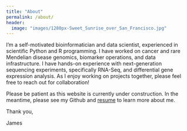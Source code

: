 ```yaml
---
title: "About"
permalink: /about/
header:
  image: "images/1280px-Sweet_Sunrise_over_San_Francisco.jpg"
---
```


I’m a self-motivated bioinformatician and data scientist, experienced in scientific Python and R programming. I have worked on cancer and rare Mendelian disease genomics, biomarker operations, and data infrastructure. I have hands-on experience with next-generation sequencing experiments, specifically RNA-Seq, and differential gene expression analysis. As I enjoy working on projects together, please feel free to reach out for collaboration! 

Please be patient as this website is currently under construction. In the meantime, please see my Github and [resume](https://github.com/jsacco1/jsacco1.github.io/blob/master/James_Sacco_resume.pdf?raw=true) to learn more about me.

Thank you,

James
